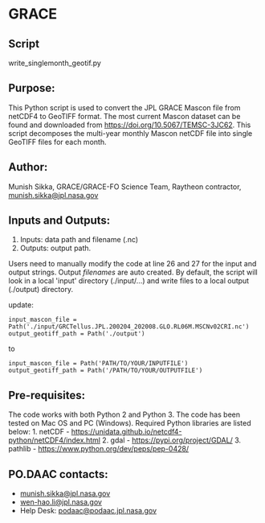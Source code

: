 # GRACE

## Script
write_singlemonth_geotif.py

## Purpose:
This Python script is used to convert the JPL GRACE Mascon file from netCDF4 to GeoTIFF format. The most current Mascon dataset can be found and downloaded from https://doi.org/10.5067/TEMSC-3JC62. This script decomposes the multi-year monthly Mascon netCDF file into single GeoTIFF files for each month.  

## Author: 
Munish Sikka, GRACE/GRACE-FO Science Team, Raytheon contractor, munish.sikka@jpl.nasa.gov

## Inputs and Outputs:
  1. Inputs: data path and filename (.nc)
  2. Outputs: output path.

Users need to manually modify the code at line 26 and 27 for the input and output strings. Output *filenames* are auto created. By default, the script will look in a local 'input' directory (./input/...) and write files to a local output (./output) directory.

update:

```
input_mascon_file = Path('./input/GRCTellus.JPL.200204_202008.GLO.RL06M.MSCNv02CRI.nc')
output_geotiff_path = Path('./output')
```
to

```
input_mascon_file = Path('PATH/TO/YOUR/INPUTFILE')
output_geotiff_path = Path('/PATH/TO/YOUR/OUTPUTFILE')
```

## Pre-requisites:
  The code works with both Python 2 and Python 3. The code has been tested on Mac OS and PC (Windows).
  Required Python libraries are listed below:
    1. netCDF - https://unidata.github.io/netcdf4-python/netCDF4/index.html
    2. gdal - https://pypi.org/project/GDAL/
    3. pathlib - https://www.python.org/dev/peps/pep-0428/

## PO.DAAC contacts:
*  munish.sikka@jpl.nasa.gov
*  wen-hao.li@jpl.nasa.gov
*  Help Desk: podaac@podaac.jpl.nasa.gov
